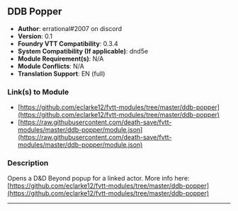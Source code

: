 ## DDB Popper

* **Author**: errational#2007 on discord
* **Version**: 0.1
* **Foundry VTT Compatibility**: 0.3.4
* **System Compatibility (If applicable)**: dnd5e
* **Module Requirement(s)**: N/A
* **Module Conflicts**: N/A
* **Translation Support**: EN (full)

### Link(s) to Module
* [https://github.com/eclarke12/fvtt-modules/tree/master/ddb-popper](https://github.com/eclarke12/fvtt-modules/tree/master/ddb-popper)
* [https://raw.githubusercontent.com/death-save/fvtt-modules/master/ddb-popper/module.json](https://raw.githubusercontent.com/death-save/fvtt-modules/master/ddb-popper/module.json)

### Description
Opens a D&D Beyond popup for a linked actor. More info here: [https://github.com/eclarke12/fvtt-modules/tree/master/ddb-popper](https://github.com/eclarke12/fvtt-modules/tree/master/ddb-popper)

---

